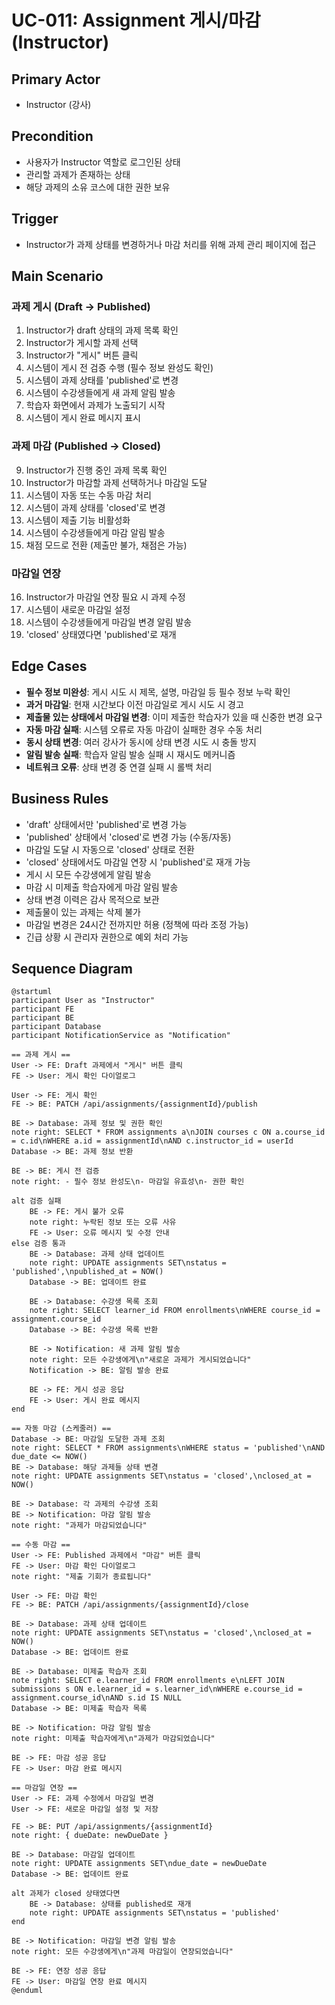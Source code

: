 # UC-011: Assignment 게시/마감 (Instructor)

## Primary Actor
- Instructor (강사)

## Precondition
- 사용자가 Instructor 역할로 로그인된 상태
- 관리할 과제가 존재하는 상태
- 해당 과제의 소유 코스에 대한 권한 보유

## Trigger
- Instructor가 과제 상태를 변경하거나 마감 처리를 위해 과제 관리 페이지에 접근

## Main Scenario

### 과제 게시 (Draft → Published)
1. Instructor가 draft 상태의 과제 목록 확인
2. Instructor가 게시할 과제 선택
3. Instructor가 "게시" 버튼 클릭
4. 시스템이 게시 전 검증 수행 (필수 정보 완성도 확인)
5. 시스템이 과제 상태를 'published'로 변경
6. 시스템이 수강생들에게 새 과제 알림 발송
7. 학습자 화면에서 과제가 노출되기 시작
8. 시스템이 게시 완료 메시지 표시

### 과제 마감 (Published → Closed)
9. Instructor가 진행 중인 과제 목록 확인
10. Instructor가 마감할 과제 선택하거나 마감일 도달
11. 시스템이 자동 또는 수동 마감 처리
12. 시스템이 과제 상태를 'closed'로 변경
13. 시스템이 제출 기능 비활성화
14. 시스템이 수강생들에게 마감 알림 발송
15. 채점 모드로 전환 (제출만 불가, 채점은 가능)

### 마감일 연장
16. Instructor가 마감일 연장 필요 시 과제 수정
17. 시스템이 새로운 마감일 설정
18. 시스템이 수강생들에게 마감일 변경 알림 발송
19. 'closed' 상태였다면 'published'로 재개

## Edge Cases

- **필수 정보 미완성**: 게시 시도 시 제목, 설명, 마감일 등 필수 정보 누락 확인
- **과거 마감일**: 현재 시간보다 이전 마감일로 게시 시도 시 경고
- **제출물 있는 상태에서 마감일 변경**: 이미 제출한 학습자가 있을 때 신중한 변경 요구
- **자동 마감 실패**: 시스템 오류로 자동 마감이 실패한 경우 수동 처리
- **동시 상태 변경**: 여러 강사가 동시에 상태 변경 시도 시 충돌 방지
- **알림 발송 실패**: 학습자 알림 발송 실패 시 재시도 메커니즘
- **네트워크 오류**: 상태 변경 중 연결 실패 시 롤백 처리

## Business Rules

- 'draft' 상태에서만 'published'로 변경 가능
- 'published' 상태에서 'closed'로 변경 가능 (수동/자동)
- 마감일 도달 시 자동으로 'closed' 상태로 전환
- 'closed' 상태에서도 마감일 연장 시 'published'로 재개 가능
- 게시 시 모든 수강생에게 알림 발송
- 마감 시 미제출 학습자에게 마감 알림 발송
- 상태 변경 이력은 감사 목적으로 보관
- 제출물이 있는 과제는 삭제 불가
- 마감일 변경은 24시간 전까지만 허용 (정책에 따라 조정 가능)
- 긴급 상황 시 관리자 권한으로 예외 처리 가능

## Sequence Diagram

```plantuml
@startuml
participant User as "Instructor"
participant FE
participant BE
participant Database
participant NotificationService as "Notification"

== 과제 게시 ==
User -> FE: Draft 과제에서 "게시" 버튼 클릭
FE -> User: 게시 확인 다이얼로그

User -> FE: 게시 확인
FE -> BE: PATCH /api/assignments/{assignmentId}/publish

BE -> Database: 과제 정보 및 권한 확인
note right: SELECT * FROM assignments a\nJOIN courses c ON a.course_id = c.id\nWHERE a.id = assignmentId\nAND c.instructor_id = userId
Database -> BE: 과제 정보 반환

BE -> BE: 게시 전 검증
note right: - 필수 정보 완성도\n- 마감일 유효성\n- 권한 확인

alt 검증 실패
    BE -> FE: 게시 불가 오류
    note right: 누락된 정보 또는 오류 사유
    FE -> User: 오류 메시지 및 수정 안내
else 검증 통과
    BE -> Database: 과제 상태 업데이트
    note right: UPDATE assignments SET\nstatus = 'published',\npublished_at = NOW()
    Database -> BE: 업데이트 완료
    
    BE -> Database: 수강생 목록 조회
    note right: SELECT learner_id FROM enrollments\nWHERE course_id = assignment.course_id
    Database -> BE: 수강생 목록 반환
    
    BE -> Notification: 새 과제 알림 발송
    note right: 모든 수강생에게\n"새로운 과제가 게시되었습니다"
    Notification -> BE: 알림 발송 완료
    
    BE -> FE: 게시 성공 응답
    FE -> User: 게시 완료 메시지
end

== 자동 마감 (스케줄러) ==
Database -> BE: 마감일 도달한 과제 조회
note right: SELECT * FROM assignments\nWHERE status = 'published'\nAND due_date <= NOW()
BE -> Database: 해당 과제들 상태 변경
note right: UPDATE assignments SET\nstatus = 'closed',\nclosed_at = NOW()

BE -> Database: 각 과제의 수강생 조회
BE -> Notification: 마감 알림 발송
note right: "과제가 마감되었습니다"

== 수동 마감 ==
User -> FE: Published 과제에서 "마감" 버튼 클릭
FE -> User: 마감 확인 다이얼로그
note right: "제출 기회가 종료됩니다"

User -> FE: 마감 확인
FE -> BE: PATCH /api/assignments/{assignmentId}/close

BE -> Database: 과제 상태 업데이트
note right: UPDATE assignments SET\nstatus = 'closed',\nclosed_at = NOW()
Database -> BE: 업데이트 완료

BE -> Database: 미제출 학습자 조회
note right: SELECT e.learner_id FROM enrollments e\nLEFT JOIN submissions s ON e.learner_id = s.learner_id\nWHERE e.course_id = assignment.course_id\nAND s.id IS NULL
Database -> BE: 미제출 학습자 목록

BE -> Notification: 마감 알림 발송
note right: 미제출 학습자에게\n"과제가 마감되었습니다"

BE -> FE: 마감 성공 응답
FE -> User: 마감 완료 메시지

== 마감일 연장 ==
User -> FE: 과제 수정에서 마감일 변경
User -> FE: 새로운 마감일 설정 및 저장

FE -> BE: PUT /api/assignments/{assignmentId}
note right: { dueDate: newDueDate }

BE -> Database: 마감일 업데이트
note right: UPDATE assignments SET\ndue_date = newDueDate
Database -> BE: 업데이트 완료

alt 과제가 closed 상태였다면
    BE -> Database: 상태를 published로 재개
    note right: UPDATE assignments SET\nstatus = 'published'
end

BE -> Notification: 마감일 변경 알림 발송
note right: 모든 수강생에게\n"과제 마감일이 연장되었습니다"

BE -> FE: 연장 성공 응답
FE -> User: 마감일 연장 완료 메시지
@enduml
```

